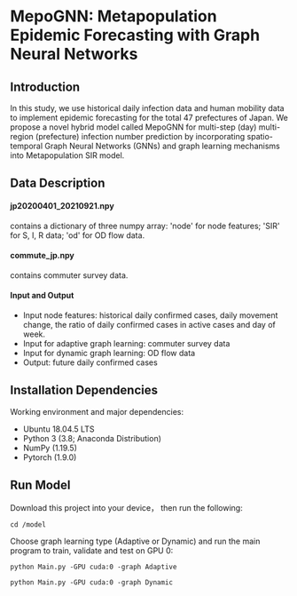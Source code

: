 # MepoGNN: Metapopulation Epidemic Forecasting with Graph Neural Networks

## Introduction
In this study, we use historical daily infection data and human mobility data to implement epidemic forecasting for the total 47 prefectures of Japan. 
We propose a novel hybrid model called MepoGNN for multi-step (day) multi-region (prefecture) infection number prediction by incorporating spatio-temporal Graph Neural Networks (GNNs) and graph learning mechanisms into Metapopulation SIR model.

## Data Description
#### jp20200401_20210921.npy 
contains a dictionary of three numpy array: 'node' for node features; 'SIR' for S, I, R data; 'od' for OD flow data.
#### commute_jp.npy 
contains commuter survey data. 

#### Input and Output
* Input node features: historical daily confirmed cases, daily movement change, the ratio of daily confirmed cases in active cases and day of week. 
* Input for adaptive graph learning: commuter survey data
* Input for dynamic graph learning: OD flow data
* Output: future daily confirmed cases


## Installation Dependencies
Working environment and major dependencies:
* Ubuntu 18.04.5 LTS
* Python 3 (3.8; Anaconda Distribution)
* NumPy (1.19.5)
* Pytorch (1.9.0)

## Run Model

Download this project into your device， then run the following:

``
cd /model
``


Choose graph learning type (Adaptive or Dynamic) and run the main program to train, validate and test on GPU 0:

``
python Main.py -GPU cuda:0 -graph Adaptive
``

``
python Main.py -GPU cuda:0 -graph Dynamic
``
